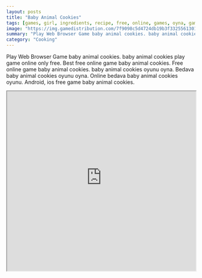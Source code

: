 ```yaml
---
layout: posts
title: "Baby Animal Cookies"
tags: [games, girl, ingredients, recipe, free, online, games, oyna, game, free, games, play, play, games]
image: "https://img.gamedistribution.com/7f9098c5d4724db19b3f33255613010a.jpg"
summary: "Play Web Browser Game baby animal cookies. baby animal cookies play game online only free. Best free online game baby animal cookies. Free online game baby animal cookies. baby animal cookies oyunu oyna. Bedava baby animal cookies oyunu oyna. Online bedava baby animal cookies oyunu. Android, ios free game baby animal cookies."
category: "Cooking"
---
```


Play Web Browser Game baby animal cookies. baby animal cookies play game online only free. Best free online game baby animal cookies. Free online game baby animal cookies. baby animal cookies oyunu oyna. Bedava baby animal cookies oyunu oyna. Online bedava baby animal cookies oyunu. Android, ios free game baby animal cookies.

<iframe width="100%" height="480px;" src="https://html5.gamedistribution.com/7f9098c5d4724db19b3f33255613010a/"></iframe>